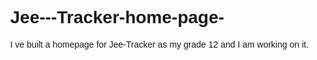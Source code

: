 # Jee---Tracker-home-page-
I ve built a homepage for Jee-Tracker as my grade 12 and I am working on it.
<!DOCTYPE html>
<html lang="en">
  <head>
    <meta charset="UTF-8" />
    <meta name="viewport" content="width=device-width, initial-scale=1.0" />
    <title>JEE Tracker</title>
    <style>
      body {
        margin: 0;
        font-family: Arial, sans-serif;
      }

      .Sign-in {
        position: absolute;
        top: 10px;
        right: 120px;
        font-family: arial;
        background-color: rgb(252, 245, 245);
        color: rgb(0, 0, 0);
        width: 100px;
        height: 36px;
        border-color: rgb(0, 0, 0);
        cursor: pointer;
        transition: opacity 0.5s;
      }
      .Sign-in:hover {
        opacity: 0.5;
      }
      .Get-roadmap {
        position: absolute;
        top: 10px;
        right: 10px;
        font-family: arial;
        background-color: rgb(252, 245, 245);
        color: rgb(0, 0, 0);
        width: 100px;
        height: 36px;
        border-color: rgb(0, 0, 0);
        cursor: pointer;
        transition: opacity 0.5s;
      }
      .Get-roadmap:hover {
        opacity: 0.5;
      }

      .side {
        position: absolute;
        top: 0px;
        left: 0px;
        height: 50px;
        width: 50px;
        background-color: rgb(252, 245, 245);
        transition: opacity 0.5s;
        cursor: pointer;
      }
      .side:hover {
        opacity: 0.5;
      }
      .imag {
        height: 400px;
        width: 640px;
        object-fit: cover;
        position: absolute;
        top: 55px;
        left: 50px;
        object-position: bottom;
        margin-right: 40px;
        transition: opacity 0.5s;
      }
      .imag:hover {
        width: 600px;
        height: 380px;
        opacity: 0.8;
      }
      .intro {
        font-size: 23px;
        font-weight: bolder;
        font-family: Arial;
        position: absolute;
        top: 75px;
        right: 90px;
      }
      .sol {
        font-size: 16px;
        width: 500px;
        line-height: 24px;
        font-family: Arial;
        position: absolute;
        top: 135px;
        right: 100px;
      }
      .join {
        font-size: 18px;
        width: 500px;
        line-height: 24px;
        font-family: arial;
        position: absolute;
        top: 300px;
        right: 95px;
        font-weight: bold;
      }

      /* YOU GOT THIS message */
      .you-got-this {
        position: absolute;
        top: 470px; /* directly below the image */
        left: 50px;
        font-size: 2.5em;
        font-weight: bold;
        background: linear-gradient(90deg, #665c5a, #070506);
        -webkit-background-clip: text;
        -webkit-text-fill-color: transparent;
        opacity: 0;
        transform: scale(0.8);
        animation: fadeInScale 3s ease-out forwards;
      }

      @keyframes fadeInScale {
        0% {
          opacity: 0;
          transform: scale(0.8);
        }
        50% {
          opacity: 1;
          transform: scale(1.1);
        }
        100% {
          opacity: 1;
          transform: scale(1);
        }
      }

      /* About section */
      .about-title {
        position: absolute;
        top: 600px;
        left: 50px;
        font-size: 26px;
        font-weight: bold;
        color: #333;
      }
      .about-text {
        position: absolute;
        top: 640px;
        left: 50px;
        width: 80%;
        max-width: 700px;
        font-size: 16px;
        line-height: 24px;
        color: #444;
      }
    </style>
  </head>
  <body>
    <button class="side">&#9776; Menu</button>
    <button class="Sign-in">Sign-in</button>
    <button class="Get-roadmap">Get roadmap</button>
    <img class="imag" src=https://images.unsplash.com/photo-1522202176988-66273c2fd55f?ixlib=rb-4.0.3&auto=format&fit=crop&w=800&q=60" 
     alt="Indian student stressed" />

    <!-- Animated YOU GOT THIS message -->
    <div class="you-got-this">YOU GOT THIS!</div>

    <p class="intro">“Every AIR 1 starts with a plan. What&#39;s yours?”</p>
    <p class="sol">
      The endless chapters, the backlogs, the fear of forgetting everything
      before the exam — it’s overwhelming. The confusion & fear of failing in
      game now has come to an end. Track your syllabus. Build discipline. Crack
      JEE with clarity.
    </p>
    <p class="join">
      Sign-in and get our Free Roadmap to your success journey. Turn your
      efforts into marks — with the right strategies and tools. Remember "You
      got this!".
    </p>

    <!-- About section -->
    <h2 class="about-title">About</h2>
    <p class="about-text">
      JEE preparation is not just about hard work — it iss about clarity,
      consistency, and confidence. This website is built to help students track
      their syllabus, manage backlogs, and study smarter. Instead of feeling
      lost in endless chapters, you will know exactly where you stand and what
      to focus on next. Trust me,I've been in there,but now has come to an end.
      <br /><br />
      Our mission is simple: to turn your daily efforts into visible progress,
      and progress into marks. Because with the right plan and the right
      mindset,
      <b>you got this</b>.
    </p>
  </body>
</html>
